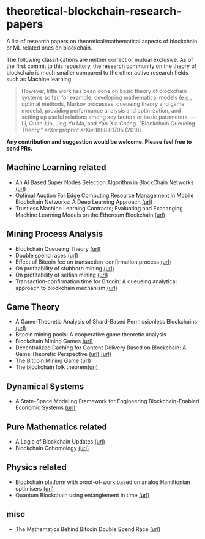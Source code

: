 # theoretical-blockchain-research-papers

A list of research papers on theoretical/mathematical aspects of blockchain or ML related ones on blockchain.

The following classifications are neither correct or mutual exclusive. As of the first commit to this repository,
the research community on the theory of blockchain is much smaller compared to the other active research fields such as Machine learning. 

> However, little work has been done on basic theory of blockchain systems so far, for example, developing mathematical models
> (e.g., optimal methods, Markov processes, queueing theory and game models), 
> providing performance analysis and optimization, and setting up useful relations among key factors or basic parameters. 
> — Li, Quan-Lin, Jing-Yu Ma, and Yan-Xia Chang. "Blockchain Queueing Theory." arXiv preprint arXiv:1808.01795 (2018).

**Any contribution and suggestion would be welcome. Please feel free to send PRs.**

## Machine Learning related
- An AI Based Super Nodes Selection Algorithm in BlockChain Networks [(url)](https://arxiv.org/abs/1808.00216)
- Optimal Auction For Edge Computing Resource Management in Mobile Blockchain Networks: A Deep Learning Approach [(url)](https://arxiv.org/abs/1711.02844)
- Trustless Machine Learning Contracts; Evaluating and Exchanging Machine Learning Models on the Ethereum Blockchain 
[(url)](https://arxiv.org/abs/1802.10185)

## Mining Process Analysis

- Blockchain Queueing Theory [(url)](https://arxiv.org/abs/1808.01795.pdf)
- Double spend races [(url)](https://arxiv.org/abs/1702.02867)
- Effect of Bitcoin fee on transaction-confirmation process [(url)](https://arxiv.org/abs/1604.00103)
- On profitability of stubborn mining [(url)](https://arxiv.org/abs/1808.01041)
- On profitability of selfish mining [(url)](https://arxiv.org/abs/1805.08281)
- Transaction-confirmation time for Bitcoin: A queueing analytical approach to blockchain mechanism
[(url)](https://link.springer.com/chapter/10.1007/978-3-319-68520-5_5)

## Game Theory 
- A Game-Theoretic Analysis of Shard-Based Permissionless Blockchains [(url)](https://arxiv.org/abs/1809.07307)
- Bitcoin mining pools: A cooperative game theoretic analysis
- Blockchain Mining Games [(url)](https://arxiv.org/abs/1607.02420)
- Decentralized Caching for Content Delivery Based on Blockchain: A Game Theoretic Perspective [(url)](https://arxiv.org/abs/1801.07604)
[(url)](https://www.microsoft.com/en-us/research/publication/bitcoin-mining-pools-a-cooperative-game-theoretic-analysis/)
- The Bitcoin Mining Game [(url)](https://papers.ssrn.com/sol3/papers.cfm?abstract_id=2407834)
- The blockchain folk theorem[(url)](https://www.tse-fr.eu/sites/default/files/TSE/documents/doc/wp/2017/wp_tse_817.pdf)

## Dynamical Systems
- A State-Space Modeling Framework for Engineering Blockchain-Enabled Economic Systems [(url)](https://arxiv.org/abs/1807.00955)


## Pure Mathematics related
- A Logic of Blockchain Updates [(url)](https://arxiv.org/abs/1707.01766)
- Blockchain Cohomology [(url)](https://arxiv.org/abs/1805.07047)

## Physics related
- Blockchain platform with proof-of-work based on analog Hamiltonian optimisers [(url)](https://arxiv.org/abs/1802.10091)
- Quantum Blockchain using entanglement in time [(url)](https://arxiv.org/pdf/1804.05979.pdf)

## misc

- The Mathematics Behind Bitcoin Double Spend Race [(url)](https://webusers.imj-prg.fr/~ricardo.perez-marco/blockchain/BitcoinP7.pdf)
